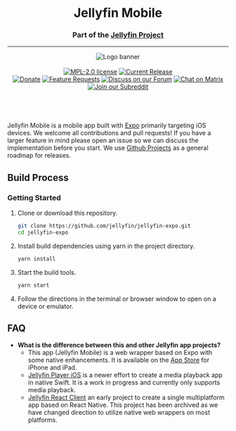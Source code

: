 <h1 align="center">Jellyfin Mobile</h1>
<h3 align="center">Part of the <a href="https://jellyfin.org">Jellyfin Project</a></h3>

---

<p align="center">
<img alt="Logo banner" src="https://raw.githubusercontent.com/jellyfin/jellyfin-ux/master/branding/SVG/banner-logo-solid.svg?sanitize=true"/>
<br/><br/>
<a href="https://github.com/jellyfin/jellyfin-expo/blob/master/LICENSE"><img alt="MPL-2.0 license" src="https://img.shields.io/github/license/jellyfin/jellyfin-expo"></a>
<a href="https://github.com/jellyfin/jellyfin-expo/releases"><img alt="Current Release" src="https://img.shields.io/github/release/jellyfin/jellyfin-expo.svg"/></a>
<br/>
<a href="https://opencollective.com/jellyfin"><img alt="Donate" src="https://img.shields.io/opencollective/all/jellyfin.svg?label=backers"/></a>
<a href="https://features.jellyfin.org"><img alt="Feature Requests" src="https://img.shields.io/badge/fider-vote%20on%20features-success.svg"/></a>
<a href="https://forum.jellyfin.org"><img alt="Discuss on our Forum" src="https://img.shields.io/discourse/https/forum.jellyfin.org/users.svg"/></a>
<a href="https://matrix.to/#/+jellyfin:matrix.org"><img alt="Chat on Matrix" src="https://img.shields.io/matrix/jellyfin:matrix.org.svg?logo=matrix"/></a>
<a href="https://www.reddit.com/r/jellyfin"><img alt="Join our Subreddit" src="https://img.shields.io/badge/reddit-r%2Fjellyfin-%23FF5700.svg"/></a>
<br/><br/>
<a href="https://apps.apple.com/us/app/jellyfin-mobile/id1480192618?mt=8" style="display:inline-block;overflow:hidden;background:url(https://linkmaker.itunes.apple.com/en-us/badge-lrg.svg?releaseDate=2020-02-09&kind=iossoftware&bubble=ios_apps) no-repeat;width:135px;height:40px;"></a>
</p>

Jellyfin Mobile is a mobile app built with [Expo](https://expo.io/) primarily targeting iOS devices. We welcome all contributions and pull requests! If you have a larger feature in mind please open an issue so we can discuss the implementation before you start. We use [Github Projects](https://github.com/jellyfin/jellyfin-expo/projects) as a general roadmap for releases.

## Build Process

### Getting Started

1. Clone or download this repository.
   ```sh
   git clone https://github.com/jellyfin/jellyfin-expo.git
   cd jellyfin-expo
   ```
2. Install build dependencies using yarn in the project directory.
   ```sh
   yarn install
   ```
3. Start the build tools.
   ```sh
   yarn start
   ```
4. Follow the directions in the terminal or browser window to open on a device or emulator.

## FAQ

* **What is the difference between this and other Jellyfin app projects?**
  * This app (Jellyfin Mobile) is a web wrapper based on Expo with some native enhancements. It is available on the [App Store](https://apps.apple.com/us/app/jellyfin-mobile/id1480192618?mt=8) for iPhone and iPad.
  * [Jellyfin Player iOS](https://github.com/jellyfin/jellyfin-client-ios) is a newer effort to create a media playback app in native Swift. It is a work in progress and currently only supports media playback.
  * [Jellyfin React Client](https://github.com/jellyfin-archive/jellyfin-react-client) an early project to create a single multiplatform app based on React Native. This project has been archived as we have changed direction to utilize native web wrappers on most platforms.
